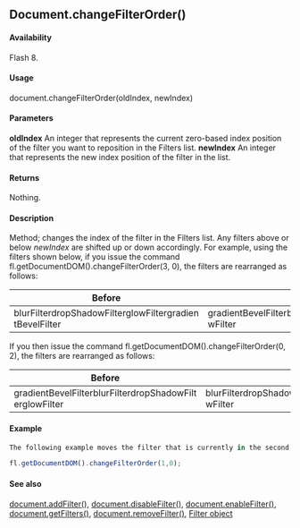 ## Document.changeFilterOrder()

#### Availability

Flash 8.

#### Usage

document.changeFilterOrder(oldIndex, newIndex)

#### Parameters

**oldIndex** An integer that represents the current zero-based index position of the filter you want to reposition in the Filters list.
**newIndex** An integer that represents the new index position of the filter in the list.

#### Returns

Nothing.

#### Description

Method; changes the index of the filter in the Filters list. Any filters above or below *newIndex* are shifted up or down accordingly. For example, using the filters shown below, if you issue the command fl.getDocumentDOM().changeFilterOrder(3, 0), the filters are rearranged as follows:

| **Before**                                               | **After**                                                |
|----------------------------------------------------------|----------------------------------------------------------|
| blurFilterdropShadowFilterglowFiltergradien tBevelFilter | gradientBevelFilterblurFilterdropShadowFilterglo wFilter |

If you then issue the command fl.getDocumentDOM().changeFilterOrder(0, 2), the filters are rearranged as follows:

| **Before**                                               | **After**                                                |
|----------------------------------------------------------|----------------------------------------------------------|
| gradientBevelFilterblurFilterdropShadowFilt erglowFilter | blurFilterdropShadowFiltergradientBevelFilterglo wFilter |

#### Example

```javascript
The following example moves the filter that is currently in the second position in the Filters list to the first position:

fl.getDocumentDOM().changeFilterOrder(1,0);

```

#### See also

[document.addFilter()](../Document_object/documen3.md), [document.disableFilter()](../Document_object/docume47.md), [document.enableFilter()](../Document_object/docume59.md), [document.getFilters()](../Document_object/docume79.md), [document.removeFilter()](../Document_object/docum270.md), [Filter object](../Filter_object/filter_summary.md)
